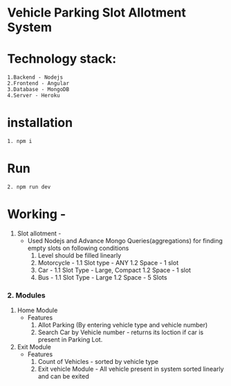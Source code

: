 # Vehicle Parking Slot Allotment System 

# Technology stack:
    1.Backend - Nodejs
    2.Frontend - Angular
    3.Database - MongoDB
    4.Server - Heroku

# installation
    1. npm i 
# Run 
    2. npm run dev
    
# Working - 
 1. Slot allotment - 
      - Used Nodejs and Advance Mongo Queries(aggregations) for finding empty slots on following conditions
        1. Level should be filled linearly
        2. Motorcycle - 
          1.1 Slot type - ANY
          1.2 Space - 1 slot
        3. Car - 
          1.1 Slot Type - Large, Compact
          1.2 Space - 1 slot
        4. Bus - 
          1.1 Slot Type - Large
          1.2 Space - 5 Slots
 
 ### 2. Modules 
 1. Home Module 
    - Features
        1. Allot Parking (By entering vehicle type and vehicle number)
        2. Search Car by Vehicle number - returns its loction if car is present in Parking Lot. 
 2. Exit Module
    - Features
        1. Count of Vehicles - sorted by vehicle type
        2. Exit vehicle Module - All vehicle present in system sorted linearly and can be exited
              

